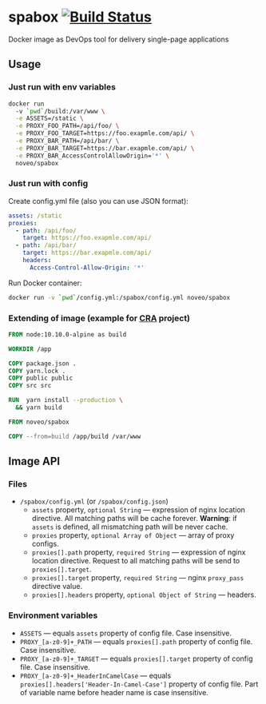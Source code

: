 # spabox [![Build Status][status-img]][status-url]

Docker image as DevOps tool for delivery single-page applications

## Usage

### Just run with env variables

```sh
docker run
  -v `pwd`/build:/var/www \
  -e ASSETS=/static \
  -e PROXY_FOO_PATH=/api/foo/ \
  -e PROXY_FOO_TARGET=https://foo.exapmle.com/api/ \
  -e PROXY_BAR_PATH=/api/bar/ \
  -e PROXY_BAR_TARGET=https://bar.exapmle.com/api/ \
  -e PROXY_BAR_AccessControlAllowOrigin='*' \
  noveo/spabox
```

### Just run with config

Create config.yml file (also you can use JSON format):

```yaml
assets: /static
proxies:
  - path: /api/foo/
    target: https://foo.exapmle.com/api/
  - path: /api/bar/
    target: https://bar.exapmle.com/api/
    headers:
      Access-Control-Allow-Origin: '*'
```

Run Docker container:

```sh
docker run -v `pwd`/config.yml:/spabox/config.yml noveo/spabox
```

### Extending of image (example for [CRA][] project)

```Dockerfile
FROM node:10.10.0-alpine as build

WORKDIR /app

COPY package.json .
COPY yarn.lock .
COPY public public
COPY src src

RUN  yarn install --production \
  && yarn build

FROM noveo/spabox

COPY --from=build /app/build /var/www
```

## Image API

### Files

- `/spabox/config.yml` (or `/spabox/config.json`)
  - `assets` property, `optional String` — expression of nginx location directive.
    All matching paths will be cache forever. **Warning**: if `assets` is defined, all
    mismatching path will be never cache.
  - `proxies` property, `optional Array of Object` — array of proxy configs.
  - `proxies[].path` property, `required String` — expression of nginx location directive.
    Request to all matching paths will be send to `proxies[].target`.
  - `proxies[].target` property, `required String` — nginx `proxy_pass` directive value.
  - `proxies[].headers` property, `optional Object of String` — headers.

### Environment variables

- `ASSETS` — equals `assets` property of config file. Case insensitive.
- `PROXY_[a-z0-9]+_PATH` — equals `proxies[].path` property of config file. Case insensitive.
- `PROXY_[a-z0-9]+_TARGET` — equals `proxies[].target` property of config file. Case insensitive.
- `PROXY_[a-z0-9]+_HeaderInCamelCase` — equals `proxies[].headers['Header-In-Camel-Case']`
  property of config file. Part of variable name before header name is case insensitive.

[CRA]: https://github.com/facebook/create-react-app
[status-url]: https://travis-ci.org/bigslycat/spabox
[status-img]: https://travis-ci.org/bigslycat/spabox.svg?branch=master
